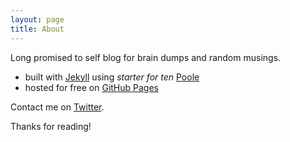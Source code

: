 ```yaml
---
layout: page
title: About
---
```

Long promised to self blog for brain dumps and random musings.

* built with [Jekyll](http://jekyllrb.com) using *starter for ten* [Poole](https://github.com/poole/poole) 
* hosted for free on [GitHub Pages](https://pages.github.com)

Contact me on [Twitter](https://twitter.com/jonbartlettuk).

Thanks for reading!
